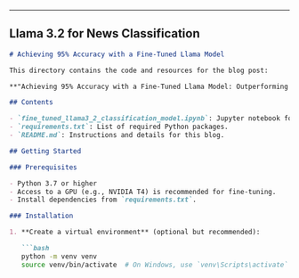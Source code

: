 
---

## **Llama 3.2 for News Classification**

```markdown
# Achieving 95% Accuracy with a Fine-Tuned Llama Model

This directory contains the code and resources for the blog post:

**"Achieving 95% Accuracy with a Fine-Tuned Llama Model: Outperforming GPT-4 on News Classification"**

## Contents

- `fine_tuned_llama3_2_classification_model.ipynb`: Jupyter notebook for fine-tuning the Llama model.
- `requirements.txt`: List of required Python packages.
- `README.md`: Instructions and details for this blog.

## Getting Started

### Prerequisites

- Python 3.7 or higher
- Access to a GPU (e.g., NVIDIA T4) is recommended for fine-tuning.
- Install dependencies from `requirements.txt`.

### Installation

1. **Create a virtual environment** (optional but recommended):

   ```bash
   python -m venv venv
   source venv/bin/activate  # On Windows, use `venv\Scripts\activate`
